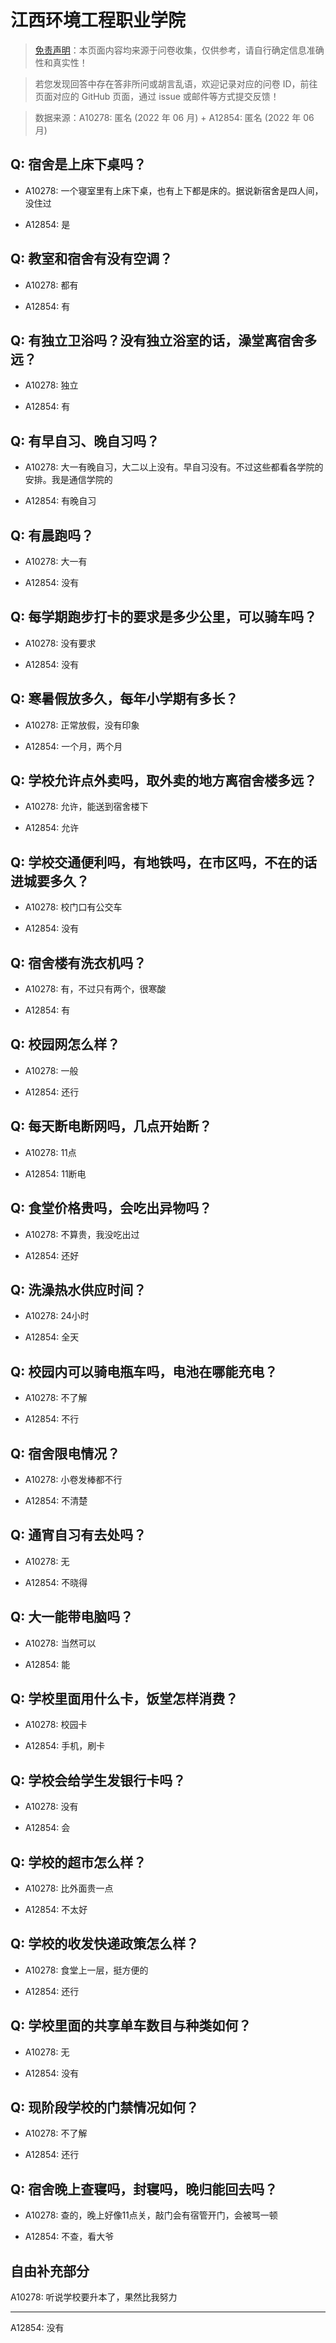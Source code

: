 # 江西环境工程职业学院

> [免责声明](https://colleges.chat/#_3)：本页面内容均来源于问卷收集，仅供参考，请自行确定信息准确性和真实性！

> 若您发现回答中存在答非所问或胡言乱语，欢迎记录对应的问卷 ID，前往页面对应的 GitHub 页面，通过 issue 或邮件等方式提交反馈！

> 数据来源：A10278: 匿名 (2022 年 06 月) + A12854: 匿名 (2022 年 06 月)

## Q: 宿舍是上床下桌吗？

- A10278: 一个寝室里有上床下桌，也有上下都是床的。据说新宿舍是四人间，没住过

- A12854: 是

## Q: 教室和宿舍有没有空调？

- A10278: 都有

- A12854: 有

## Q: 有独立卫浴吗？没有独立浴室的话，澡堂离宿舍多远？

- A10278: 独立

- A12854: 有

## Q: 有早自习、晚自习吗？

- A10278: 大一有晚自习，大二以上没有。早自习没有。不过这些都看各学院的安排。我是通信学院的

- A12854: 有晚自习

## Q: 有晨跑吗？

- A10278: 大一有

- A12854: 没有

## Q: 每学期跑步打卡的要求是多少公里，可以骑车吗？

- A10278: 没有要求

- A12854: 没有

## Q: 寒暑假放多久，每年小学期有多长？

- A10278: 正常放假，没有印象

- A12854: 一个月，两个月

## Q: 学校允许点外卖吗，取外卖的地方离宿舍楼多远？

- A10278: 允许，能送到宿舍楼下

- A12854: 允许

## Q: 学校交通便利吗，有地铁吗，在市区吗，不在的话进城要多久？

- A10278: 校门口有公交车

- A12854: 没有

## Q: 宿舍楼有洗衣机吗？

- A10278: 有，不过只有两个，很寒酸

- A12854: 有

## Q: 校园网怎么样？

- A10278: 一般

- A12854: 还行

## Q: 每天断电断网吗，几点开始断？

- A10278: 11点

- A12854: 11断电

## Q: 食堂价格贵吗，会吃出异物吗？

- A10278: 不算贵，我没吃出过

- A12854: 还好

## Q: 洗澡热水供应时间？

- A10278: 24小时

- A12854: 全天

## Q: 校园内可以骑电瓶车吗，电池在哪能充电？

- A10278: 不了解

- A12854: 不行

## Q: 宿舍限电情况？

- A10278: 小卷发棒都不行

- A12854: 不清楚

## Q: 通宵自习有去处吗？

- A10278: 无

- A12854: 不晓得

## Q: 大一能带电脑吗？

- A10278: 当然可以

- A12854: 能

## Q: 学校里面用什么卡，饭堂怎样消费？

- A10278: 校园卡

- A12854: 手机，刷卡

## Q: 学校会给学生发银行卡吗？

- A10278: 没有

- A12854: 会

## Q: 学校的超市怎么样？

- A10278: 比外面贵一点

- A12854: 不太好

## Q: 学校的收发快递政策怎么样？

- A10278: 食堂上一层，挺方便的

- A12854: 还行

## Q: 学校里面的共享单车数目与种类如何？

- A10278: 无

- A12854: 没有

## Q: 现阶段学校的门禁情况如何？

- A10278: 不了解

- A12854: 还行

## Q: 宿舍晚上查寝吗，封寝吗，晚归能回去吗？

- A10278: 查的，晚上好像11点关，敲门会有宿管开门，会被骂一顿

- A12854: 不查，看大爷

## 自由补充部分

A10278: 听说学校要升本了，果然比我努力

***

A12854: 没有